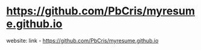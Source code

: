 https://github.com/PbCris/myresume.github.io
========================

website: link - https://github.com/PbCris/myresume.github.io

